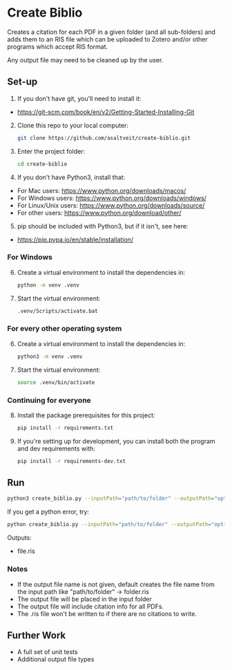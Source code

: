 # Create Biblio
Creates a citation for each PDF in a given folder (and all sub-folders) and adds them to an RIS file which can be uploaded to Zotero and/or other programs which accept RIS format.

Any output file may need to be cleaned up by the user.

## Set-up
1. If you don't have git, you'll need to install it:
- https://git-scm.com/book/en/v2/Getting-Started-Installing-Git
2. Clone this repo to your local computer:
   ```bash
   git clone https://github.com/asaltveit/create-biblio.git
   ```
3. Enter the project folder:
   ```bash
   cd create-biblio
   ```
4. If you don't have Python3, install that:
- For Mac users: https://www.python.org/downloads/macos/
- For Windows users: https://www.python.org/downloads/windows/
- For Linux/Unix users: https://www.python.org/downloads/source/
- For other users: https://www.python.org/download/other/
5. pip should be included with Python3, but if it isn't, see here:
- https://pip.pypa.io/en/stable/installation/

### For Windows
6. Create a virtual environment to install the dependencies in:
   ```bash
   python -m venv .venv
   ```
7. Start the virtual environment:
   ```bash
   .venv/Scripts/activate.bat
   ```

### For every other operating system
6. Create a virtual environment to install the dependencies in:
   ```bash
   python3 -m venv .venv
   ```
7. Start the virtual environment:
   ```bash
   source .venv/bin/activate
   ```

### Continuing for everyone
8. Install the package prerequisites for this project:
   ```bash
   pip install -r requirements.txt
   ```
9. If you're setting up for development, you can install both the program and dev requirements with:
   ```bash
   pip install -r requirements-dev.txt
   ```

## Run
```bash
python3 create_biblio.py --inputPath="path/to/folder" --outputPath="optional/path/to/file.ris"
```
If you get a python error, try:
```bash
python create_biblio.py --inputPath="path/to/folder" --outputPath="optional/path/to/file.ris"
```


Outputs: 
- file.ris

### Notes
- If the output file name is not given, default creates the file name from the input path like "path/to/folder" -> folder.ris
- The output file will be placed in the input folder
- The output file will include citation info for all PDFs.
- The .ris file won't be written to if there are no citations to write.


## Further Work
- A full set of unit tests
- Additional output file types


